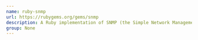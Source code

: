 ```yaml
---
name: ruby-snmp
url: https://rubygems.org/gems/snmp
description: A Ruby implementation of SNMP (the Simple Network Management Protocol).
group: None
---
```

